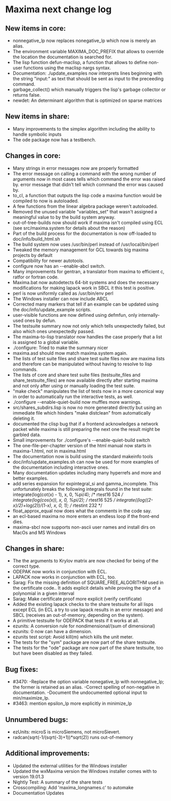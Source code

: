 Maxima next change log
======================

New items in core:
------------------
 * nonnegative_lp now replaces nonegative_lp which now is merely an alias.
 * The environment variable MAXIMA_DOC_PREFIX that allows to override the
   location the documentation is searched for.
 * The lisp function defun-maclisp, a function that allows to define 
   non-user functions using the maclisp nargs syntax.
 * Documentation: ./update_examples now interprets lines beginning with 
   the string "input:" as text that should be sent as input to the 
   preceeding command.
 * garbage_collect() which manually triggers the lisp's garbage collector 
   or returns false.
 * newdet: An determinant algorithm that is optimized on sparse matrices

New items in share:
-------------------
 * Many improvements to the simplex algorithm including the ability to handle
   symbolic inputs
 * The ode package now has a testbench.

Changes in core:
----------------
 * Many strings in error messages now are properly formatted
 * The error message on calling a command with the wrong number of arguments
   now in most cases tells which command the error was raised by.
   error message that didn't tell which command the error was caused by.
 * to_cl, a function that outputs the lisp code a maxima function would be 
   compiled to now is autoloaded.
 * A few functions from the linear algebra package weren't autoloaded.
 * Removed the unused variable "variables_set" that wasn't assigned a meaningful
   value to by the build system anyway.
 * out-of-tree-builds now should work if maxima isn't compiled using ECL 
   (see src/maxima.system for details about the reason)
 * Part of the build process for the documentation is now off-loaded to 
   doc/info/build_html.sh 
 * The build system now uses /usr/bin/perl instead of /usr/local/bin/perl
 * Tweaked the memory management for GCL towards big maxima projects by default
 * Compatibility for newer autotools.
 * configure now has an --enable-abcl switch.
 * Many improvements for gentran, a translator from maxima to efficient
   c, ratfor or fortran code.
 * Maxima.bat now autodetects 64-bit systems and does the necessary
   modifications for making lapack work in SBCL it this test is positive.
 * perl is now uniformly called as /usr/bin/env perl
 * The Windows installer can now include ABCL
 * Corrected many markers that tell if an example can be updated using the 
   doc/info/update_example scripts.
 * user-visible functions are now defined using defmfun, only internally-used
   ones by defun.
 * The testsuite summary now not only which tells unexpectedly failed, but also
   which ones unexpectedly passed.
 * The maxima-to-lisp translator now handles the case properly that a list
   is assigned to a global variable.
 * ./configure: Tried to make the summary nicer
 * maxima.asd should mow match maxima.system again.
 * The lists of test suite files and share test suite files now are maxima lists
   and therefore can be manipulated without having to resolve to lisp commands.
 * The lists of core and share test suite files (testsuite_files and 
   share_testsuite_files) are now available directly after starting maxima and 
   not only after using or manually loading the test suite.
 * "make check" manipulates the list of tests now in a more canonical way in order
   to automatically run the interactive tests, as well.
 * ./configure --enable-quiet-build now muffles more warnings.
 * src/shares_subdirs.lisp is now no more generated directly but using an 
   immediate file which hinders "make distclean" from automatically deleting it.
 * documented the clisp bug that if a frontend acknowledges a network packet 
   while maxima is still preparing the next one the result might be garbled
   data.
 * Small improvements for ./configure's --enable-quiet-build switch
 * The one-file-per-chapter version of the html manual now starts in 
   maxima-1.html, not in maxima.html
 * The documentation now is build using the standard makeinfo tools
 * doc/info/update_examples.sh can now be used for more examples of the 
   documentation including interactive ones.
 * Many documentation updates including many hyperrefs and more and better 
   examples.
 * add series expansion for expintegral_si and gamma_incomplete. This
   unfortunately breaks the following integrals found in the test suite:
     integrate(log(cot(x) - 1), x, 0, %pi/4);           /* rtest16  524 */
     integrate(log(cos(x)), x, 0, %pi/2);               /* rtest16  525 */
     integrate((log((2-x)/2)+log(2))/(1-x), x, 0, 1);   /* rtestint 232 */
 * float_approx_equal now does what the comments in the code say.
 * an ecl-based maxima no more enters an endless loop if the front-end dies.
 * maxima-sbcl now supports non-ascii user names and install dirs on MacOs 
   and MS Windows
 
Changes in share:
--------------
 *  The the arguments to Krylov matrix are now checked for being of the 
    correct type.
 *  ODEPAK now works in conjunction with ECL.
 *  LAPACK now works in conjunction with ECL, too.
 *  Sarag: Fix the missing definition of SQUARE_FREE_ALGORITHM used in the 
    certificate code.. It adds explicit details while proving the sign of 
	a polynomial in a given interval
 *  Sarag: Make certificate proof more explicit (verify certificate)
 *  Added the existing lapack checks to the share testsuite for all lisps
    except ECL (in ECL a try to use lapack results in an error message)
	and SBCL (receives an out-of-memory, depending on the system).
 *  A primitive testsuite for ODEPACK that tests if it works at all.
 *  ezunits: A conversion rule for nondimensional/(sum of dimensional)
 *  ezunits: 0 now can have a dimension.
 *  ezunits test script: Avoid kill(m) which kills the unit meter.
 *  The tests for the "sym" package are now part of the share testsuite.
 *  The tests for the "ode" package are now part of the share testsuite, too
    but have been disabled as they failed.
 
Bug fixes:
----------
 * #3470: 
     -Replace the option variable nonegative_lp with nonnegative_lp; the
      former is retained as an alias.
    -Correct spelling of non-negative in documentation.
    -Document the undocumented optional input <all> to min/maximize_lp.
 * #3463: mention epsilon_lp more explicitly in minimize_lp
 
Unnumbered bugs:
----------------
 * ezUnits: microS is microSiemens, not microSievert.
 * radcan(sqrt(-1/(sqrt(-3)+1))*sqrt(2)) runs out-of-memory
 
Additional improvements:
------------------------
 * Updated the external utilities for the Windows installer
 * Updated the wxMaxima version the Windows installer comes with
   to version 19.01.3
 * Nightly Test: A summary of the share tests
 * Crosscompiling: Add 'maxima_longnames.c' to automake
 * Documentation Updates

